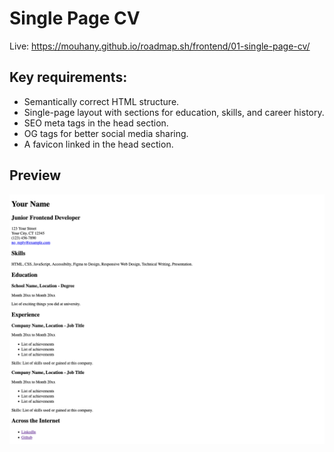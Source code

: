 # Single Page CV

Live: https://mouhany.github.io/roadmap.sh/frontend/01-single-page-cv/

## Key requirements:

- Semantically correct HTML structure.
- Single-page layout with sections for education, skills, and career history.
- SEO meta tags in the head section.
- OG tags for better social media sharing.
- A favicon linked in the head section.

## Preview

![Single Page CV](./preview/01-light-laptop.png)
